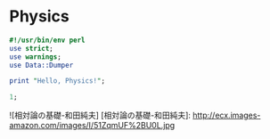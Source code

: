 Physics
=======


```perl : test.pl
#!/usr/bin/env perl
use strict;
use warnings;
use Data::Dumper

print "Hello, Physics!";

1;
```

![相対論の基礎-和田純夫]
[相対論の基礎-和田純夫]: http://ecx.images-amazon.com/images/I/51ZqmUF%2BU0L.jpg